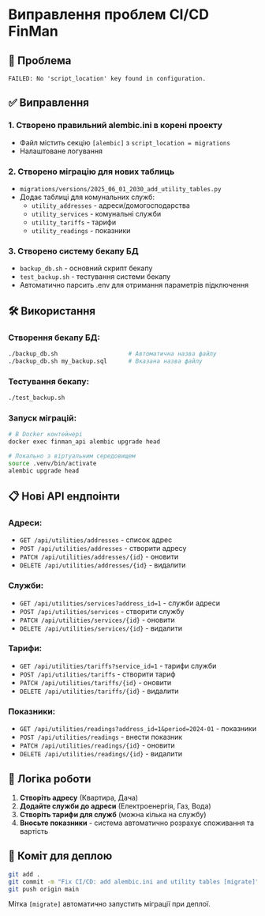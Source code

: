 # Виправлення проблем CI/CD FinMan

## 🚨 Проблема
```
FAILED: No 'script_location' key found in configuration.
```

## ✅ Виправлення

### 1. Створено правильний alembic.ini в корені проекту
- Файл містить секцію `[alembic]` з `script_location = migrations`
- Налаштоване логування

### 2. Створено міграцію для нових таблиць
- `migrations/versions/2025_06_01_2030_add_utility_tables.py`
- Додає таблиці для комунальних служб:
  - `utility_addresses` - адреси/домогосподарства
  - `utility_services` - комунальні служби
  - `utility_tariffs` - тарифи
  - `utility_readings` - показники

### 3. Створено систему бекапу БД
- `backup_db.sh` - основний скрипт бекапу
- `test_backup.sh` - тестування системи бекапу
- Автоматично парсить .env для отримання параметрів підключення

## 🛠 Використання

### Створення бекапу БД:
```bash
./backup_db.sh                    # Автоматична назва файлу
./backup_db.sh my_backup.sql      # Вказана назва файлу
```

### Тестування бекапу:
```bash
./test_backup.sh
```

### Запуск міграцій:
```bash
# В Docker контейнері
docker exec finman_api alembic upgrade head

# Локально з віртуальним середовищем
source .venv/bin/activate
alembic upgrade head
```

## 📋 Нові API ендпоінти

### Адреси:
- `GET /api/utilities/addresses` - список адрес
- `POST /api/utilities/addresses` - створити адресу
- `PATCH /api/utilities/addresses/{id}` - оновити
- `DELETE /api/utilities/addresses/{id}` - видалити

### Служби:
- `GET /api/utilities/services?address_id=1` - служби адреси
- `POST /api/utilities/services` - створити службу
- `PATCH /api/utilities/services/{id}` - оновити
- `DELETE /api/utilities/services/{id}` - видалити

### Тарифи:
- `GET /api/utilities/tariffs?service_id=1` - тарифи служби
- `POST /api/utilities/tariffs` - створити тариф
- `PATCH /api/utilities/tariffs/{id}` - оновити
- `DELETE /api/utilities/tariffs/{id}` - видалити

### Показники:
- `GET /api/utilities/readings?address_id=1&period=2024-01` - показники
- `POST /api/utilities/readings` - внести показник
- `PATCH /api/utilities/readings/{id}` - оновити
- `DELETE /api/utilities/readings/{id}` - видалити

## 🎯 Логіка роботи

1. **Створіть адресу** (Квартира, Дача)
2. **Додайте служби до адреси** (Електроенергія, Газ, Вода)
3. **Створіть тарифи для служб** (можна кілька на службу)
4. **Вносьте показники** - система автоматично розрахує споживання та вартість

## 🔧 Коміт для деплою
```bash
git add .
git commit -m "Fix CI/CD: add alembic.ini and utility tables [migrate]"
git push origin main
```

Мітка `[migrate]` автоматично запустить міграції при деплої.
